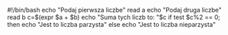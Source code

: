 #!/bin/bash
echo "Podaj pierwsza liczbe"
read a
echo "Podaj druga liczbe"
read b
c=$(expr $a + $b)
echo "Suma tych liczb to: "$c
if test $c%2 == 0; then
echo "Jest to liczba parzysta"
else 
echo "Jest to liczba nieparzysta"

